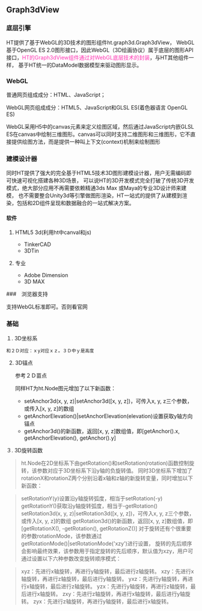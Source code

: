 ## Graph3dView


### 底层引擎

HT提供了基于WebGL的3D技术的图形组件ht.graph3d.Graph3dView， WebGL基于OpenGL ES 2.0图形接口，因此WebGL（3D绘画协议）属于底层的图形API接口，<font color=FF34B3>HT的Graph3dView组件通过对WebGL底层技术的封装</font>，与HT其他组件一样， 基于HT统一的DataModel数据模型来驱动图形显示。


### WebGL

普通网页组成成分：HTML、JavaScript；

WebGL网页组成成分：HTML5、JavaScript和GLSL ES(着色器语言 OpenGL ES)

WebGL采用H5中的canvas元素来定义绘图区域，然后通过JavaScript内嵌GLSL ES在canvas中绘制三维图形。canvas可以同时支持二维图形和三维图形，它不直接提供绘图方法，而是提供一种叫上下文(context)机制来绘制图形


### 建模设计器

同时HT提供了强大的完全基于HTML5技术3D图形建模设计器，用户无需编码即可快速可视化搭建各种3D场景， 可以说HT的3D开发模式完全打破了传统3D开发模式，绝大部分应用不再需要依赖精通3ds Max 或Maya的专业3D设计师来建模， 也不需要整合Unity3d等引擎做图形渲染，HT一站式的提供了从建模到渲染，包括和2D组件呈现和数据融合的一站式解决方案。

#### 软件
1. HTML5 3d(利用ht中canval和js)

    * TinkerCAD
    * 3DTin

2.  专业

    * Adobe Dimension
    * 3D MAX




###　浏览器支持

支持WebGL标准即可。否则看官网


### 基础
１. 3D坐标系

    和２Ｄ对应：ｘy对应ｘｚ。３Ｄ中ｙ是高度

2. 3D锚点

    参考２Ｄ苗点

    同样HT为ht.Node图元增加了以下新函数：

      * setAnchor3d(x, y, z)|setAnchor3d([x, y, z])，可传入x, y, z三个参数，或传入[x, y, z]的数组
      * getAnchorElevation()|setAnchorElevation(elevation)设置获取y轴方向锚点
      * getAnchor3d()的新函数，返回[x, y, z]数组值，即[getAnchor().x,  getAnchorElevation(), getAnchor().y]


３. 3D旋转函数

>ht.Node在2D坐标系下由getRotation()和setRotation(rotation)函数控制旋转，该参数对应于3D坐标系下沿y轴的负旋转值。 同时3D坐标系下增加了rotationX和rotationZ两个分别沿着x轴和z轴的新旋转变量，同时增加以下新函数：

>setRotationY(y)设置沿y轴旋转弧度，相当于setRotation(-y)
getRotationY()获取沿y轴旋转弧度，相当于-getRotation()
setRotation3d(x, y, z)|setRotation3d([x, y, z])，可传入x, y, z三个参数，或传入[x, y, z]的数组
getRotation3d()的新函数，返回[x, y, z]数组值，即[getRotationX(), -getRotation(), getRotationZ()]
对于旋转还有个很重要的参数rotationMode，该参数通过getRotationMode()|setRotationMode('xzy')进行设置， 旋转的先后顺序会影响最终效果，该参数用于指定旋转的先后顺序，默认值为xzy，用户可通过设置以下六种参数改变旋转顺序模式：

>xyz：先进行x轴旋转，再进行y轴旋转，最后进行z轴旋转。
xzy：先进行x轴旋转，再进行z轴旋转，最后进行y轴旋转。
yxz：先进行y轴旋转，再进行x轴旋转，最后进行z轴旋转。
yzx：先进行y轴旋转，再进行z轴旋转，最后进行x轴旋转。
zxy：先进行z轴旋转，再进行x轴旋转，最后进行y轴旋转。
zyx：先进行z轴旋转，再进行y轴旋转，最后进行x轴旋转。
